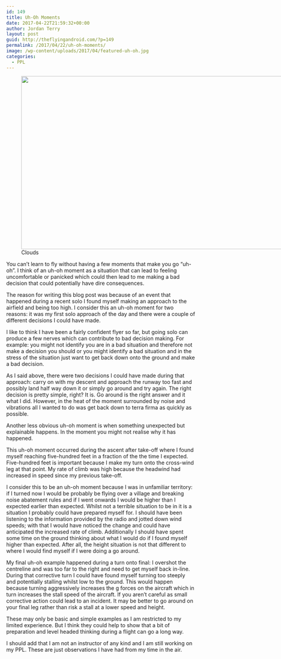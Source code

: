 ```yaml
---
id: 149
title: Uh-Oh Moments
date: 2017-04-22T21:59:32+00:00
author: Jordan Terry
layout: post
guid: http://theflyingandroid.com/?p=149
permalink: /2017/04/22/uh-oh-moments/
image: /wp-content/uploads/2017/04/featured-uh-oh.jpg
categories:
  - PPL
---
```

<figure id="attachment_150" class="thumbnail wp-caption alignnone" style="width: 1034px"><img loading="lazy" class="size-large wp-image-150" src="http://theflyingandroid.com/wp-content/uploads/2017/04/featured-uh-oh-1024x461.jpg" alt="" width="1024" height="461" srcset="http://theflyingandroid.com/wp-content/uploads/2017/04/featured-uh-oh-1024x461.jpg 1024w, http://theflyingandroid.com/wp-content/uploads/2017/04/featured-uh-oh-300x135.jpg 300w, http://theflyingandroid.com/wp-content/uploads/2017/04/featured-uh-oh-768x346.jpg 768w, http://theflyingandroid.com/wp-content/uploads/2017/04/featured-uh-oh.jpg 2000w" sizes="(max-width: 1024px) 100vw, 1024px" /><figcaption class="caption wp-caption-text">Clouds</figcaption></figure> 

You can’t learn to fly without having a few moments that make you go “uh-oh”. I think of an uh-oh moment as a situation that can lead to feeling uncomfortable or panicked which could then lead to me making a bad decision that could potentially have dire consequences.

The reason for writing this blog post was because of an event that happened during a recent solo I found myself making an approach to the airfield and being too high. I consider this an uh-oh moment for two reasons: it was my first solo approach of the day and there were a couple of different decisions I could have made.

I like to think I have been a fairly confident flyer so far, but going solo can produce a few nerves which can contribute to bad decision making. For example: you might not identify you are in a bad situation and therefore not make a decision you should or you might identify a bad situation and in the stress of the situation just want to get back down onto the ground and make a bad decision.

As I said above, there were two decisions I could have made during that approach: carry on with my descent and approach the runway too fast and possibly land half way down it or simply go around and try again. The right decision is pretty simple, right? It is. Go around is the right answer and it what I did. However, in the heat of the moment surrounded by noise and vibrations all I wanted to do was get back down to terra firma as quickly as possible.

Another less obvious uh-oh moment is when something unexpected but explainable happens. In the moment you might not realise why it has happened.

This uh-oh moment occurred during the ascent after take-off where I found myself reaching five-hundred feet in a fraction of the the time I expected. Five-hundred feet is important because I make my turn onto the cross-wind leg at that point. My rate of climb was high because the headwind had increased in speed since my previous take-off.

I consider this to be an uh-oh moment because I was in unfamiliar territory: if I turned now I would be probably be flying over a village and breaking noise abatement rules and if I went onwards I would be higher than I expected earlier than expected. Whilst&nbsp;not a terrible situation to be in it is a situation I probably could have prepared myself for. I should have been listening to the information provided by the radio and jotted down wind speeds; with that I would have noticed the change and could have anticipated the increased rate of climb. Additionally I should have spent some time on the ground thinking about what I would do if I found myself higher than expected. After all, the height situation is not that different to where I would find myself if I were doing a go around.

My final uh-oh example happened during a turn onto final: I overshot the centreline and was too far to the right and need to get myself back in-line. During that corrective turn I could have found myself turning too steeply and potentially stalling whilst low to the ground. This would happen because turning aggressively increases the g forces on the aircraft which in turn increases the stall speed of the aircraft. If you aren’t careful as small corrective action could lead to an incident. It may be better to go around on your final leg rather than risk a stall at a lower speed and height.

These may only be basic and simple examples as I am restricted to my limited experience. But I think they could help to show that a bit of preparation and level headed thinking during a flight can go a long way.

I should add that I am not an instructor of any kind and I am still working on my PPL. These are just observations I have had from my time in the air.